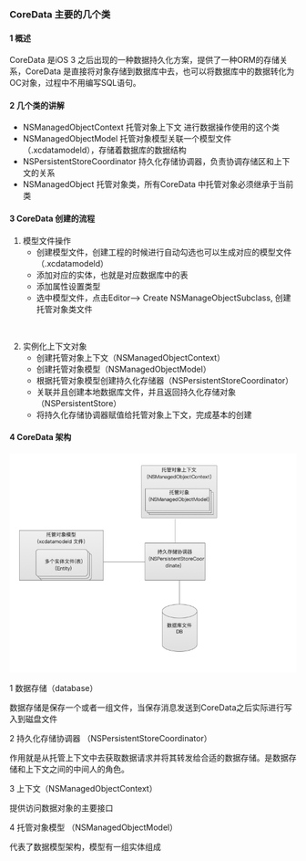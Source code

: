 ### CoreData 主要的几个类

#### 1 概述

CoreData 是iOS 3 之后出现的一种数据持久化方案，提供了一种ORM的存储关系，CoreData 是直接将对象存储到数据库中去，也可以将数据库中的数据转化为OC对象，过程中不用编写SQL语句。





#### 2 几个类的讲解

* NSManagedObjectContext 托管对象上下文 进行数据操作使用的这个类
* NSManagedObjectModel 托管对象模型关联一个模型文件（.xcdatamodeld），存储着数据库的数据结构
* NSPersistentStoreCoordinator 持久化存储协调器，负责协调存储区和上下文的关系
* NSManagedObject 托管对象类，所有CoreData 中托管对象必须继承于当前类



#### 3 CoreData 创建的流程

1. 模型文件操作
   - 创建模型文件，创建工程的时候进行自动勾选也可以生成对应的模型文件（.xcdatamodeld）
   - 添加对应的实体，也就是对应数据库中的表
   - 添加属性设置类型
   - 选中模型文件，点击Editor--> Create NSManageObjectSubclass, 创建托管对象类文件

​	

2. 实例化上下文对象
   - 创建托管对象上下文（NSManagedObjectContext）
   - 创建托管对象模型（NSManagedObjectModel）
   - 根据托管对象模型创建持久化存储器（NSPersistentStoreCoordinator）
   - 关联并且创建本地数据库文件，并且返回持久化存储对象（NSPersistentStore）
   - 将持久化存储协调器赋值给托管对象上下文，完成基本的创建



#### 4 CoreData 架构

![](https://github.com/AlexanderYeah/AT_CoreDataWorkSpace/blob/master/01-%E6%A6%82%E8%BF%B0/img/coreDate%E7%BB%93%E6%9E%84.png)

1 数据存储（database）

 数据存储是保存一个或者一组文件，当保存消息发送到CoreData之后实际进行写入到磁盘文件

2 持久化存储协调器 （NSPersistentStoreCoordinator）

作用就是从托管上下文中去获取数据请求并将其转发给合适的数据存储。是数据存储和上下文之间的中间人的角色。

3 上下文（NSManagedObjectContext）

提供访问数据对象的主要接口

4 托管对象模型 （NSManagedObjectModel）

代表了数据模型架构，模型有一组实体组成







